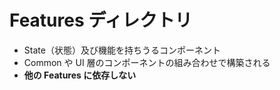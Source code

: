 # Features ディレクトリ

- State（状態）及び機能を持ちうるコンポーネント
- Common や UI 層のコンポーネントの組み合わせで構築される
- **他の Features に依存しない**
